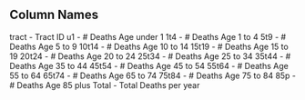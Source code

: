 ## Column Names

tract - Tract ID
u1	- # Deaths Age under 1
1t4	 - # Deaths Age 1 to 4
5t9	 - # Deaths Age 5 to 9
10t14	- # Deaths Age  10 to 14
15t19		- # Deaths Age  15 to 19
20t24		- # Deaths Age  20 to 24
25t34		- # Deaths Age  25 to 34
35t44		- # Deaths Age  35 to 44
45t54		- # Deaths Age  45 to 54
55t64		- # Deaths Age  55 to 64
65t74		- # Deaths Age  65 to 74
75t84		- # Deaths Age  75 to 84
85p		- # Deaths Age  85 plus
Total - Total Deaths per year
